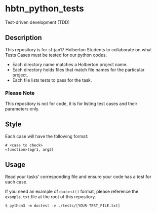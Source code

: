 # hbtn_python_tests
Test-driven development (TDD)

## Description
This repository is for sf-jan17 Holberton Students to collaborate on what Tests
Cases must be tested for our python codes.

* Each directory name matches a Holberton project name.
* Each directory holds files that match file names for the particular project.
* Each file lists tests to pass for the task.

### Please Note
This repository is not for code, it is for listing test cases and their
parameters only.

## Style
Each case will have the following format:
```
# <case to check>
<function>(agr1, arg2)
```

## Usage
Read your tasks' corresponding file and ensure your code has a test for each
case.

If you need an example of `doctest()` format, please reference the `example.txt`
file at the root of this repository.
```
$ python3 -m doctest -v ./tests/[YOUR-TEST_FILE.txt]
```
